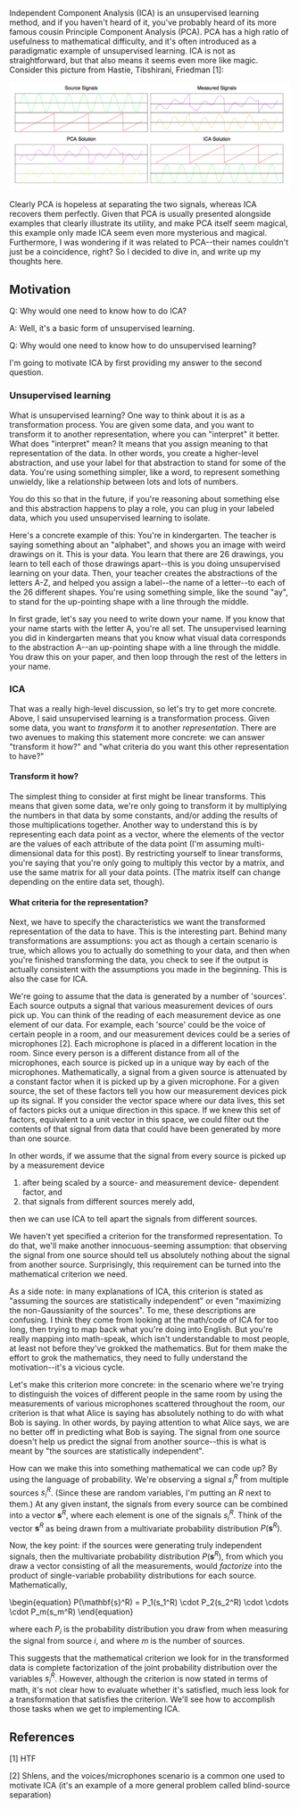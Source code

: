 Independent Component Analysis (ICA) is an unsupervised learning method, and if you haven't heard of it, you've probably heard of its more famous cousin Principle Component Analysis (PCA). PCA has a high ratio of usefulness to mathematical difficulty, and it's often introduced as a paradigmatic example of unsupervised learning. ICA is not as straightforward, but that also means it seems even more like magic. Consider this picture from Hastie, Tibshirani, Friedman [1]:

![ICA vs PCA](/images/ICA_PCA.png)

Clearly PCA is hopeless at separating the two signals, whereas ICA recovers them perfectly. Given that PCA is usually presented alongside examples that clearly illustrate its utility, and make PCA itself seem magical, this example only made ICA seem even more mysterious and magical. Furthermore, I was wondering if it was related to PCA--their names couldn't just be a coincidence, right? So I decided to dive in, and write up my thoughts here. 


## Motivation

Q: Why would one need to know how to do ICA? 

A: Well, it's a basic form of unsupervised learning. 

Q: Why would one need to know how to do unsupervised learning?

I'm going to motivate ICA by first providing my answer to the second question. 

### Unsupervised learning

What is unsupervised learning? One way to think about it is as a transformation process. You are given some data, and you want to transform it to another representation, where you can "interpret" it better. What does "interpret" mean? It means that you assign meaning to that representation of the data. In other words, you create a higher-level abstraction, and use your label for that abstraction to stand for some of the data. You're using something simpler, like a word, to represent something unwieldy, like a relationship between lots and lots of numbers. 

You do this so that in the future, if you're reasoning about something else and this abstraction happens to play a role, you can plug in your labeled data, which you used unsupervised learning to isolate.

Here's a concrete example of this: You're in kindergarten. The teacher is saying something about an "alphabet", and shows you an image with weird drawings on it. This is your data. You learn that there are 26 drawings, you learn to tell each of those drawings apart--this is you doing unsupervised learning on your data. Then, your teacher creates the abstractions of the letters A-Z, and helped you assign a label--the name of a letter--to each of the 26 different shapes. You're using something simple, like the sound "ay", to stand for the up-pointing shape with a line through the middle.

In first grade, let's say you need to write down your name. If you know that your name starts with the letter A, you're all set. The unsupervised learning you did in kindergarten means that you know what visual data corresponds to the abstraction A--an up-pointing shape with a line through the middle. You draw this on your paper, and then loop through the rest of the letters in your name.

### ICA

That was a really high-level discussion, so let's try to get more concrete. Above, I said unsupervised learning is a transformation process. Given some data, you want to _transform_ it to another _representation_. There are two avenues to making this statement more concrete: we can answer "transform it how?" and "what criteria do you want this other representation to have?"

#### Transform it how?

The simplest thing to consider at first might be linear transforms. This means that given some data, we're only going to transform it by multiplying the numbers in that data by some constants, and/or adding the results of those multiplications together. Another way to understand this is by representing each data point as a vector, where the elements of the vector are the values of each attribute of the data point (I'm assuming multi-dimensional data for this post). By restricting yourself to linear transforms, you're saying that you're only going to multiply this vector by a matrix, and use the same matrix for all your data points. (The matrix itself can change depending on the entire data set, though).

#### What criteria for the representation?

Next, we have to specify the characteristics we want the transformed representation of the data to have. This is the interesting part. Behind many transformations are assumptions: you act as though a certain scenario is true, which allows you to actually do something to your data, and then when you're finished transforming the data, you check to see if the output is actually consistent with the assumptions you made in the beginning. This is also the case for ICA.

We're going to assume that the data is generated by a number of 'sources'. Each source outputs a signal that various measurement devices of ours pick up. You can think of the reading of each measurement device as one element of our data. For example, each 'source' could be the voice of certain people in a room, and our measurement devices could be a series of microphones [2]. Each microphone is placed in a different location in the room. Since every person is a different distance from all of the microphones, each source is picked up in a unique way by each of the microphones. Mathematically, a signal from a given source is attenuated by a constant factor when it is picked up by a given microphone. For a given source, the set of these factors tell you how our measurement devices pick up its signal. If you consider the vector space where our data lives, this set of factors picks out a unique direction in this space. If we knew this set of factors, equivalent to a unit vector in this space, we could filter out the contents of that signal from data that could have been generated by more than one source.

In other words, if we assume that the signal from every source is picked up by a measurement device 
    
1. after being scaled by a source- and measurement device- dependent factor, and 
2. that signals from different sources merely add, 

then we can use ICA to tell apart the signals from different sources.

We haven't yet specified a criterion for the transformed representation. To do that, we'll make another innocuous-seeming assumption: that observing the signal from one source should tell us absolutely nothing about the signal from another source. Surprisingly, this requirement can be turned into the mathematical criterion we need. 

As a side note: in many explanations of ICA, this criterion is stated as "assuming the sources are statistically independent" or even "maximizing the non-Gaussianity of the sources". To me, these descriptions are confusing. I think they come from looking at the math/code of ICA for too long, then trying to map back what you're doing into English. But you're really mapping into math-speak, which isn't understandable to most people, at least not before they've grokked the mathematics. But for them make the effort to grok the mathematics, they need to fully understand the motivation--it's a vicious cycle.

Let's make this criterion more concrete: in the scenario where we're trying to distinguish the voices of different people in the same room by using the measurements of various microphones scattered throughout the room, our criterion is that what Alice is saying has absolutely nothing to do with what Bob is saying. In other words, by paying attention to what Alice says, we are no better off in predicting what Bob is saying. The signal from one source doesn't help us predict the signal from another source--this is what is meant by "the sources are statistically independent".

How can we make this into something mathematical we can code up? By using the language of probability. We're observing a signal $s_i^R$ from multiple sources $s_i^R$. (Since these are random variables, I'm putting an $R$ next to them.) At any given instant, the signals from every source can be combined into a vector $\mathbf{s}^R$, where each element is one of the signals $s_i^R$. Think of the vector $\mathbf{s}^R$ as being drawn from a multivariate probability distribution $P(\mathbf{s}^R)$.

Now, the key point: if the sources were generating truly independent signals, then the multivariate probability distribution $P(\mathbf{s}^R)$, from which you draw a vector consisting of all the measurements, would _factorize_ into the product of single-variable probability distributions for each source. Mathematically,

\begin{equation}
P(\mathbf{s}^R) = P_1(s_1^R) \cdot P_2(s_2^R) \cdot \cdots \cdot P_m(s_m^R)
\end{equation}

where each $P_i$ is the probability distribution you draw from when measuring the signal from source $i$, and where $m$ is the number of sources.

This suggests that the mathematical criterion we look for in the transformed data is complete factorization of the joint probability distribution over the variables $s_i^R$. However, although the criterion is now stated in terms of math, it's not clear how to evaluate whether it's satisfied, much less look for a transformation that satisfies the criterion. We'll see how to accomplish those tasks when we get to implementing ICA.


## References

[1] HTF

[2] Shlens, and the voices/microphones scenario is a common one used to motivate ICA (it's an example of a more general problem called blind-source separation)
